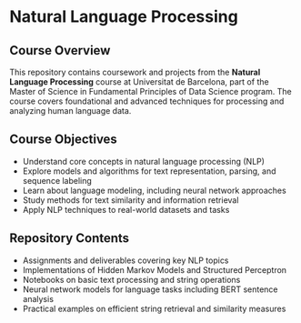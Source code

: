 # Natural Language Processing

## Course Overview
This repository contains coursework and projects from the **Natural Language Processing** course at Universitat de Barcelona, part of the Master of Science in Fundamental Principles of Data Science program. The course covers foundational and advanced techniques for processing and analyzing human language data.

## Course Objectives
- Understand core concepts in natural language processing (NLP)  
- Explore models and algorithms for text representation, parsing, and sequence labeling  
- Learn about language modeling, including neural network approaches  
- Study methods for text similarity and information retrieval  
- Apply NLP techniques to real-world datasets and tasks  

## Repository Contents
- Assignments and deliverables covering key NLP topics  
- Implementations of Hidden Markov Models and Structured Perceptron  
- Notebooks on basic text processing and string operations  
- Neural network models for language tasks including BERT sentence analysis  
- Practical examples on efficient string retrieval and similarity measures  
